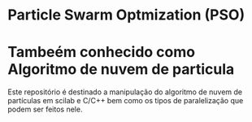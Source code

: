 
# Particle Swarm Optmization (PSO)

# Tambeém conhecido como Algoritmo de nuvem de particula

Este repositório é destinado a manipulação do algoritmo de nuvem de partículas em scilab e C/C++ bem como os tipos de paralelização que podem ser feitos nele. 
